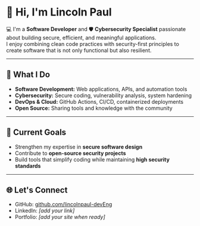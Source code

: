 # 👋 Hi, I'm Lincoln Paul

💻 I'm a **Software Developer** and 🛡️ **Cybersecurity Specialist** passionate about building secure, efficient, and meaningful applications.  
I enjoy combining clean code practices with security-first principles to create software that is not only functional but also resilient.  

---

## 🔧 What I Do
- **Software Development:** Web applications, APIs, and automation tools  
- **Cybersecurity:** Secure coding, vulnerability analysis, system hardening  
- **DevOps & Cloud:** GitHub Actions, CI/CD, containerized deployments  
- **Open Source:** Sharing tools and knowledge with the community  

---

## 🚀 Current Goals
- Strengthen my expertise in **secure software design**  
- Contribute to **open-source security projects**  
- Build tools that simplify coding while maintaining **high security standards**  

---

## 🌐 Let's Connect
- GitHub: [github.com/lincolnpaul-devEng](https://github.com/lincolnpaul-devEng)  
- LinkedIn: *[add your link]*  
- Portfolio: *[add your site when ready]*  

